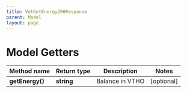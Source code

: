 ```yaml
---
title: VetGetEnergy200Response
parent: Model
layout: page
---
```


# Model Getters

Method name | Return type | Description | Notes
------------ | ------------- | ------------- | -------------
**getEnergy()** | **string** | Balance in VTHO | [optional]

